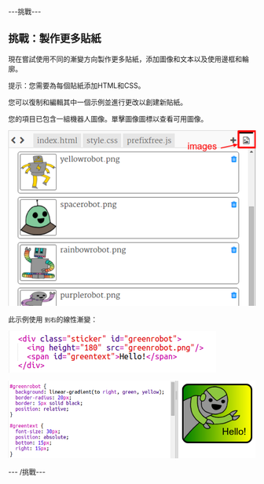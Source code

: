 \---挑戰\---

## 挑戰：製作更多貼紙

現在嘗試使用不同的漸變方向製作更多貼紙，添加圖像和文本以及使用邊框和輪廓。

提示：您需要為每個貼紙添加HTML和CSS。

您可以復制和編輯其中一個示例並進行更改以創建新貼紙。

您的項目已包含一組機器人圖像。單擊圖像圖標以查看可用圖像。

![截圖](images/stickers-images.png)

此示例使用 `到右`的線性漸變：

![截圖](images/stickers-green-html.png)

![截圖](images/stickers-green-style.png)

\--- /挑戰\---